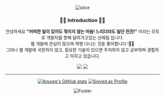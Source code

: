 <div align="center">

  ![slice](https://capsule-render.vercel.app/api?type=slice&color=auto&height=200&text=Hi%20there👋&fontAlign=80&rotate=13&fontAlignY=25&desc=yerim's%20GitHub&descAlign=70.&descAlignY=44)
  


<h3 align="center">👩‍💻 Introduction 👩‍💻</h3>
  안녕하세요 <strong>"어떠한 일이 있어도 꺾이지 않는 마음! 느리더라도 일단 전진!"</strong> 이라는 모토로 개발자를 향해 달려가고있는 선예림 입니다.<br>
  웹 개발에 관심이 많으며 여행 다니는 것을 좋아합니다 !🛫🧳<br>
  그러나 웹 개발에 국한하지 않고, 필요한 기술이 있으면 주저하지 않고 공부하며 경험하고 익히고 있습니다.
  <br>
  <br>
<a href="https://velog.io/@yaelim6"><img src="https://img.shields.io/badge/Velog-3DDC84?style=flat-square&logo=Blogger&logoColor=white"/></a>
  <a href="mailto:syl1602@naver.com"><img src="https://img.shields.io/badge/Email-D0A9F5?style=flat-square&logo=Naver&logoColor=white&link=mailto:syl1602@naver.com"/></a>
  
  <hr>
  
[![Anurag's GitHub stats](https://github-readme-stats.vercel.app/api?username=SunYerim&hide_title=true&show_icons=true&include_all_commits=true&disable_animations=true&theme=vue)](https://github.com/anuraghazra/github-readme-stats) [![Solved.ac Profile](http://mazassumnida.wtf/api/v2/generate_badge?boj=yaelim6)](https://solved.ac/yaelim6/)


  ![Footer](https://capsule-render.vercel.app/api?type=waving&color=auto&height=200&section=footer)
</div>


<!--![Top Langs](https://github-readme-stats.vercel.app/api/top-langs/?username=SunYerim&layout=compact&theme=tokyonight)--->

<!---
SunYerim/SunYerim is a ✨ special ✨ repository because its `README.md` (this file) appears on your GitHub profile.
You can click the Preview link to take a look at your changes.
--->
